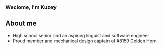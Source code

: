 <meta name="google-site-verification" content="nx6gCb1aS_2vH0HeHw47gCsk6W99zPvpeoZVYRRPCT0" />

### Weclome, I'm Kuzey
## About me
  - High school senior and an aspiring linguist and software engineer
  - Proud member and mechanical design captain of #8159 Golden Horn





<!--
**kuzeykantarcioglu/kuzeykantarcioglu** is a ✨ _special_ ✨ repository because its `README.md` (this file) appears on your GitHub profile.





Former projects include: 
Se
- 🔭 I’m currently working on ...
- 🌱 I’m currently learning ...
- 👯 I’m looking to collaborate on ...
- 🤔 I’m looking for help with ...
- 💬 Ask me about ...
- 📫 How to reach me: ...
- 😄 Pronouns: ...
- ⚡ Fun fact: ...
-->
